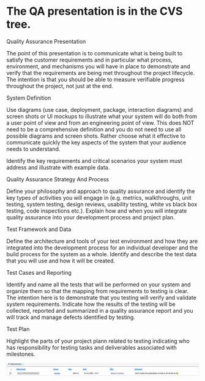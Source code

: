 # The QA presentation is in the CVS tree.

Quality Assurance Presentation

The point of this presentation is to communicate what is being built to satisfy the customer requirements and in particular what process, environment, and mechanisms you will have in place to demonstrate and verify that the requirements are being met throughout the project lifecycle. The intention is that you should be able to measure verifiable progress throughout the project, not just at the end.

System Definition

Use diagrams (use case, deployment, package, interaction diagrams) and screen shots or UI mockups to illustrate what your system will do both from a user point of view and from an engineering point of view. This does NOT need to be a comprehensive definition and you do not need to use all possible diagrams and screen shots. Rather choose what it effective to communicate quickly the key aspects of the system that your audience needs to understand.

Identify the key requirements and critical scenarios your system must address and illustrate with example data.

Quality Assurance Strategy And Process

Define your philosophy and approach to quality assurance and identify the key types of activities you will engage in (e.g. metrics, walkthroughs, unit testing, system testing, design reviews, usability testing, white vs black box testing, code inspections etc.). Explain how and when you will integrate quality assurance into your development process and project plan.

Test Framework and Data

Define the architecture and tools of your test environment and how they are integrated into the development process for an individual developer and the build process for the system as a whole. Identify and describe the test data that you will use and how it will be created.

Test Cases and Reporting

Identify and name all the tests that will be performed on your system and organize them so that the mapping from requirements to testing is clear. The intention here is to demonstrate that you testing will verify and validate system requirements. Indicate how the results of the testing will be collected, reported and summarized in a quality assurance report and you will track and manage defects identified by testing.

Test Plan

Highlight the parts of your project plann related to testing indicating who has responsibility for testing tasks and deliverables associated with milestones. 

[<img src="img/att1.PNG">](att/jUCMNav_Milestone_Five.ppt)